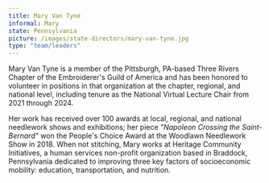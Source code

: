 ```yaml
---
title: Mary Van Tyne
informal: Mary
state: Pennsylvania
picture: /images/state-directors/mary-van-tyne.jpg
type: "team/leaders"
---
```


Mary Van Tyne is a member of the Pittsburgh, PA-based Three Rivers Chapter of the Embroiderer's Guild of America and has been honored to volunteer in positions in that organization at the chapter, regional, and national level, including tenure as the National Virtual Lecture Chair from 2021 through 2024.

Her work has received over 100 awards at local, regional, and national needlework shows and exhibitions; her piece _"Napoleon Crossing the Saint-Bernard"_ won the People's Choice Award at the Woodlawn Needlework Show in 2018. When not stitching, Mary works at Heritage Community Initiatives, a human services non-profit organization based in Braddock, Pennsylvania dedicated to improving three key factors of socioeconomic mobility: education, transportation, and nutrition.
